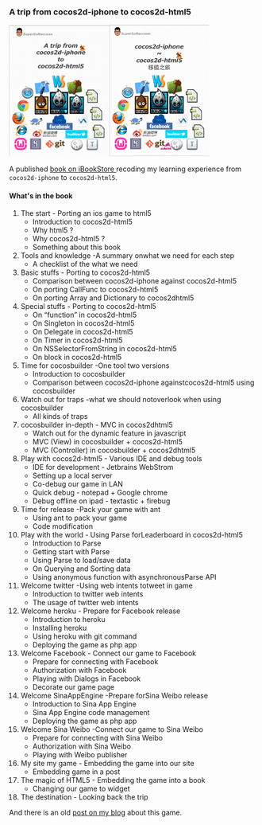 ### A trip from cocos2d-iphone to cocos2d-html5

<img src="./snapshot/a_trip_from_cocos2d_iphone_to_cocos2d_html5_en.png" width="40%"/><img src="./snapshot/a_trip_from_cocos2d_iphone_to_cocos2d_html5_zh.png" width="40%"/>

A published [book on iBookStore ](https://itunes.apple.com/us/book/trip-from-cocos2d-iphone-to/id633105012) recoding my learning experience from `cocos2d-iphone` to `cocos2d-html5`.



#### What's in the book

1.  The start - Porting an ios game to html5
    -   Introduction to cocos2d-html5
    -   Why html5 ?
    -   Why cocos2d-html5 ?
    -   Something about this book
2.  Tools and knowledge -A summary onwhat we need for each step
    -   A checklist of the what we need 
3.  Basic stuffs - Porting to cocos2d-html5
    -   Comparison between cocos2d-iphone against cocos2d-html5
    -   On porting CallFunc to cocos2d-html5
    -   On porting Array and Dictionary to cocos2dhtml5
4.  Special stuffs - Porting to cocos2d-html5
    -   On “function” in cocos2d-html5
    -   On Singleton in cocos2d-html5
    -   On Delegate in cocos2d-html5
    -   On Timer in cocos2d-html5
    -   On NSSelectorFromString in cocos2d-html5
    -   On block in cocos2d-html5
5.  Time for cocosbuilder -One tool two versions
    -   Introduction to cocosbuilder
    -   Comparison between cocos2d-iphone againstcocos2d-html5 using cocosbuilder 
6.  Watch out for traps -what we should notoverlook when using cocosbuilder
    -   All kinds of traps 
7.  cocosbuilder in-depth - MVC in cocos2dhtml5
    -   Watch out for the dynamic feature in javascript
    -   MVC (View) in cocosbuilder + cocos2d-html5
    -   MVC (Controller) in cocosbuilder + cocos2dhtml5 
8.  Play with cocos2d-html5 - Various IDE and debug tools
    -   IDE for development - Jetbrains WebStrom
    -   Setting up a local server
    -   Co-debug our game in LAN
    -   Quick debug - notepad + Google chrome
    -   Debug offline on ipad - textastic + firebug 
9.  Time for release -Pack your game with ant
    -   Using ant to pack your game
    -   Code modification 
10.  Play with the world - Using Parse forLeaderboard in cocos2d-html5
     -   Introduction to Parse
     -   Getting start with Parse
     -   Using Parse to load/save data
     -   On Querying and Sorting data
     -   Using anonymous function with asynchronousParse API 
11.  Welcome twitter -Using web intents totweet in game
     -   Introduction to twitter web intents
     -   The usage of twitter web intents 
12.  Welcome heroku - Prepare for Facebook release
     -   Introduction to heroku
     -   Installing heroku
     -   Using heroku with git command
     -   Deploying the game as php app 
13.  Welcome Facebook - Connect our game to Facebook
     -   Prepare for connecting with Facebook
     -   Authorization with Facebook
     -   Playing with Dialogs in Facebook
     -   Decorate our game page 
14.  Welcome SinaAppEngine -Prepare forSina Weibo release
     -   Introduction to Sina App Engine
     -   Sina App Engine code management
     -   Deploying the game as php app 
15.  Welcome Sina Weibo -Connect our game to Sina Weibo
     -   Prepare for connecting with Sina Weibo
     -   Authorization with Sina Weibo
     -   Playing with Weibo publisher 
16.  My site my game - Embedding the game into our site
     -   Embedding game in a post 
17.  The magic of HTML5 - Embedding the game into a book
     -   Changing our game to widget 
18.  The destination - Looking back the trip



And there is an old [post on my blog](http://www.supersuraccoon-cocos2d.com/2013/04/12/a-trip-from-cocos2d-iphone-to-cocos2d-html5/) about this game.


